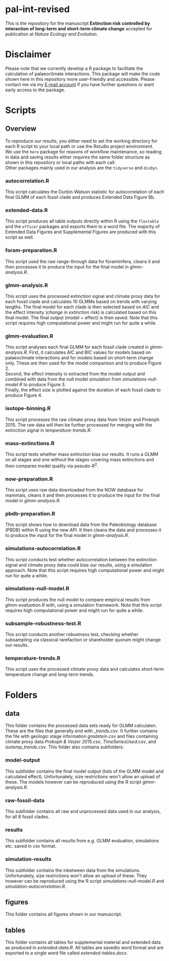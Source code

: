 # pal-int-revised
  
This is the repository for the manuscript **Extinction risk controlled by interaction of long-term and short-term climate change** accepted for publication at *Nature Ecology and Evolution*.  
  
# Disclaimer  
  
Please note that we currently develop a R package to facilitate the calculation of palaeoclimate interactions. This package will make the code shown here in this repository more user-friendly and accessible. Please contact me via my [E-mail account](mailto:gregor.mathes@uni-bayreuth.de) if you have further questions or want early access to the package.  
  
# Scripts  

## Overview  
  
To reproduce our results, you either need to set the working directory for each R script to your local path or use the Rstudio project environment.  
We use the `here` package for reasons of workflow maintenance, so reading in data and saving results either requires the same folder structure as shown in this repository or local paths with each call.  
Other packages mainly used in our analysis are the `tidyverse` and `divDyn`.
  
### autocorrelation.R  
  
This script calculates the Durbin-Watson statistic for autocorrelation of each final GLMM of each fossil clade and produces Extended Data Figure 9b.  
  
  
### extended-data.R  
  
This script produces all table outputs directly within R using the `flextable` and the `officer` packages and exports them to a word file. The majority of Extended Data Figures and Supplemental Figures are produced with this script as well.  
  
### foram-preparation.R  
  
This script used the raw range-through data for foraminifera, cleans it and then processes it to produce the input for the final model in *glmm-analysis.R*. 
  
### glmm-analysis.R  
  
This script uses the processed extinction signal and climate proxy data for each fossil clade and calculates 10 GLMMs based on trends with varying lengths. 
The final model for each clade is then selected based on *AIC* and the effect intensity (*change in extinction risk*) is calculated based on this final model. 
The final output (model + effect) is then saved. Note that this script requires high computational power and might run for quite a while.  
  
### glmm-evaluation.R  
  
This script analyses each final GLMM for each fossil clade created in *glmm-analysis.R*. First, it calculates AIC and BIC values for models based on palaeoclimate interactions and for models based on short-term change only. 
These are then used for the model comparison and to produce Figure 2.  
Second, the effect intensity is extracted from the model output and combined with data from the null model simulation from *simulations-null-model.R* to produce Figure 3.  
Finally, the effect size is plotted against the duration of each fossil clade to produce Figure 4.  
  
### isotope-binning.R  
  
This script processes the raw climate proxy data from Veizer and Prokoph 2015. The raw data will then be further processed for merging with the extinction signal in *temperature-trends.R*.   
  
### mass-extinctions.R  
  
This script tests whether mass extinction bias our results. It runs a GLMM on all stages and one without the stages covering mass extinctions and then compares model quality via pseudo-R<sup>2</sup>.  
  
### now-preparation.R  
  
This script uses raw data downloaded from the NOW database for mammals, cleans it and then processes it to produce the input for the final model in *glmm-analysis.R*.  
  
### pbdb-preparation.R  
  
This script shows how to download data from the Paleobiology database (PBDB) within R using the new API. It then cleans the data and processes it to produce the input for the final model in *glmm-analysis.R*.  
  
### simulations-autocorrelation.R  
  
This script conducts test whether autocorrelation between the extinction signal and climate proxy data could bias our results, using a simulation approach.
Note that this script requires high computational power and might run for quite a while.    
  
### simulations-null-model.R  
  
This script produces the null model to compare empirical results from *glmm-evaluation.R* with, using a simulation framework. 
Note that this script requires high computational power and might run for quite a while.   
  
### subsample-robustness-test.R  
  
This script conducts another robustness test, checking whether subsampling via classical rarefaction or shareholder quorum might change our results.  
  
### temperature-trends.R  
  
This script uses the processed climate proxy data and calculates short-term temperature change and long-term trends.  

# Folders  
  
## data  
  
This folder contains the processed data sets ready for GLMM calculaten. These are the files that generally end with *_trends.csv*. 
It further contains the file with geologic stage information *gradstein.csv* and files containing climate proxy data *Prokoph & Veizer 2015.csv*, *TimeSeriesUsed.csv*, and *isotemp_trends.csv*. 
This folder also contains subfolders:  
  
### model-output  
  
This subfolder contains the final model output (lists of the GLMM model and calculated effect). Unfortunately, size restrictions won't allow an upload of these. 
The models however can be reproduced using the R script *glmm-analysis.R*.  
  
### raw-fossil-data
  
This subfolder contains all raw and unprocessed data used in our analysis, for all 8 fossil clades.  
  
### results  
  
This subfolder contains all results from e.g. GLMM evaluation, simulations etc. saved in csv format.  
  
### simulation-results   
  
This subfolder contains the inbetween data from the simulations. Unfortunately, size restrictions won't allow an upload of these. 
They however can be reproduced using the R script *simulations-null-model.R* and *simulation-autocorrelation.R*.  
  
## figures  
  
This folder contains all figures shown in our manuscript. 
  
## tables  
  
This folder contains all tables for supplemental material and extended data as produced in *extended-data.R*. All tables are savedto word format and are exported to a single word file called *extended-tables.docx*.  
  